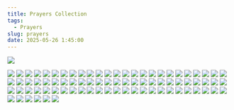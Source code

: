 ```yaml
---
title: Prayers Collection
tags:
  - Prayers
slug: prayers
date: 2025-05-26 1:45:00
---
```


![](/images/duas/IMG-20250414-WA0015.jpg)

![](/images/duas/IMG-20250130-WA0008.jpg)
![](/images/duas/Screenshot_2024-12-05-13-52-33-245_com.google.android.googlequicksearchbox.jpg)
![](/images/duas/IMG-20241227-WA0037.jpg)
![](/images/duas/Screenshot_2025-02-05-11-01-09-659_com.instagram.android.jpg)
![](/images/duas/IMG_20250305_063528.jpg)
![](/images/duas/IMG-20241227-WA0030.jpg)
![](/images/duas/Screenshot_2025-02-27-16-07-52-754_com.google.android.googlequicksearchbox.jpg)
![](/images/duas/IMG-20241227-WA0042.jpg)
![](/images/duas/IMG-20250111-WA0014.jpg)
![](/images/duas/Screenshot_2024-12-08-18-22-28-719_com.google.android.googlequicksearchbox.jpg)
![](/images/duas/IMG-20241227-WA0039.jpg)
![](/images/duas/IMG-20250109-WA0004.jpg)
![](/images/duas/IMG-20241227-WA0028.jpg)
![](/images/duas/IMG-20241227-WA0021.jpg)
![](/images/duas/IMG-20241130-WA0017.jpg)
![](/images/duas/Screenshot_2024-12-05-22-39-23-026_com.android.chrome.jpg)
![](/images/duas/Screenshot_2024-11-20-22-46-33-793_com.google.android.youtube.jpg)
![](/images/duas/Screenshot_2025-02-27-16-08-10-181_com.google.android.googlequicksearchbox.jpg)
![](/images/duas/Screenshot_2024-12-08-18-16-43-796_com.google.android.googlequicksearchbox.jpg)
![](/images/duas/IMG_20250125_152655.jpg)
![](/images/duas/Screenshot_2024-11-23-21-21-37-234_com.google.android.googlequicksearchbox.jpg)
![](/images/duas/Screenshot_2024-12-08-18-26-04-700_com.google.android.googlequicksearchbox.jpg)
![](/images/duas/IMG-20241227-WA0038.jpg)
![](/images/duas/IMG-20241227-WA0031.jpg)
![](/images/duas/IMG-20241227-WA0036.jpg)
![](/images/duas/Screenshot_2024-12-08-18-26-56-526_com.google.android.googlequicksearchbox.jpg)
![](/images/duas/Screenshot_2024-12-08-18-21-36-623_com.google.android.googlequicksearchbox.jpg)
![](/images/duas/Screenshot_2024-11-27-15-59-25-648_com.google.android.googlequicksearchbox.jpg)
![](/images/duas/Screenshot_2025-01-08-16-28-33-183_com.whatsapp.jpg)
![](/images/duas/IMG_20250122_161643.jpg)
![](/images/duas/Screenshot_2024-12-08-10-40-43-454_com.google.android.googlequicksearchbox.jpg)
![](/images/duas/Screenshot_2024-12-08-18-28-19-420_com.google.android.googlequicksearchbox.jpg)
![](/images/duas/Screenshot_2024-12-09-00-50-35-298_com.google.android.googlequicksearchbox.jpg)
![](/images/duas/IMG-20241227-WA0020.jpg)
![](/images/duas/Screenshot_2025-04-13-00-57-32-580_com.google.android.youtube.jpg)
![](/images/duas/IMG-20241130-WA0018.jpg)
![](/images/duas/IMG-20241227-WA0029.jpg)
![](/images/duas/Screenshot_2024-12-08-18-26-39-743_com.google.android.googlequicksearchbox.jpg)
![](/images/duas/IMG_20250406_123332.jpg)
![](/images/duas/IMG_20250125_152816.jpg)
![](/images/duas/Screenshot_2024-10-26-00-22-00-644_com.android.chrome.jpg)
![](/images/duas/Screenshot_2025-02-27-16-08-34-488_com.google.android.googlequicksearchbox.jpg)
![](/images/duas/Screenshot_2024-11-25-20-37-40-290_com.google.android.googlequicksearchbox.jpg)
![](/images/duas/Screenshot_2024-11-03-09-22-43-532_com.google.android.youtube.jpg)
![](/images/duas/IMG_20241201_154133.jpg)
![](/images/duas/IMG-20250117-WA0029.jpg)
![](/images/duas/IMG-20250111-WA0000.jpg)
![](/images/duas/Screenshot_2024-12-05-14-25-36-959_com.google.android.googlequicksearchbox.jpg)
![](/images/duas/Screenshot_2024-12-08-18-16-59-059_com.google.android.googlequicksearchbox.jpg)
![](/images/duas/Screenshot_2024-12-08-18-16-29-256_com.google.android.googlequicksearchbox.jpg)
![](/images/duas/IMG-20241227-WA0040.jpg)
![](/images/duas/Screenshot_2024-12-08-18-21-01-773_com.google.android.googlequicksearchbox.jpg)
![](/images/duas/IMG_20250305_063523.jpg)
![](/images/duas/IMG-20241227-WA0035.jpg)
![](/images/duas/Screenshot_2024-11-25-20-12-31-572_com.google.android.youtube.jpg)
![](/images/duas/IMG-20241227-WA0032.jpg)
![](/images/duas/IMG-20250117-WA0044.jpg)
![](/images/duas/Screenshot_2025-03-10-00-24-47-656_com.whatsapp.jpg)
![](/images/duas/Screenshot_2025-02-27-16-08-47-151_com.google.android.googlequicksearchbox.jpg)
![](/images/duas/IMG_20250125_152924.jpg)
![](/images/duas/Screenshot_2024-12-08-18-16-12-336_com.google.android.googlequicksearchbox.jpg)
![](/images/duas/Screenshot_2024-11-20-22-50-36-229_com.google.android.youtube.jpg)
![](/images/duas/Screenshot_2024-12-08-18-17-50-990_com.google.android.googlequicksearchbox.jpg)
![](/images/duas/Screenshot_2024-12-08-18-17-21-231_com.google.android.googlequicksearchbox.jpg)
![](/images/duas/Screenshot_2024-12-08-18-25-48-253_com.google.android.googlequicksearchbox.jpg)
![](/images/duas/IMG_20241201_154100.jpg)
![](/images/duas/Screenshot_2024-12-08-18-27-07-913_com.google.android.googlequicksearchbox.jpg)
![](/images/duas/Screenshot_2025-02-05-00-45-11-192_com.instagram.android.jpg)
![](/images/duas/Screenshot_2024-10-13-22-03-02-755_com.google.android.youtube.jpg)
![](/images/duas/Screenshot_2024-12-08-18-17-39-236_com.google.android.googlequicksearchbox.jpg)
![](/images/duas/Screenshot_2024-11-28-01-39-32-621_com.google.android.googlequicksearchbox.jpg)
![](/images/duas/Screenshot_2024-12-08-18-26-18-772_com.google.android.googlequicksearchbox.jpg)
![](/images/duas/Screenshot_2024-11-25-20-12-56-019_com.google.android.youtube.jpg)
![](/images/duas/IMG_20250406_123325.jpg)
![](/images/duas/IMG_20250125_152635.jpg)
![](/images/duas/Screenshot_2025-03-14-00-05-06-287_com.whatsapp.jpg)
![](/images/duas/Screenshot_2025-02-07-06-59-45-392_com.instagram.android.jpg)
![](/images/duas/IMG-20241227-WA0033.jpg)
![](/images/duas/IMG-20250302-WA0000.jpg)
![](/images/duas/IMG_20250125_152834.jpg)
![](/images/duas/IMG-20241227-WA0041.jpg)
